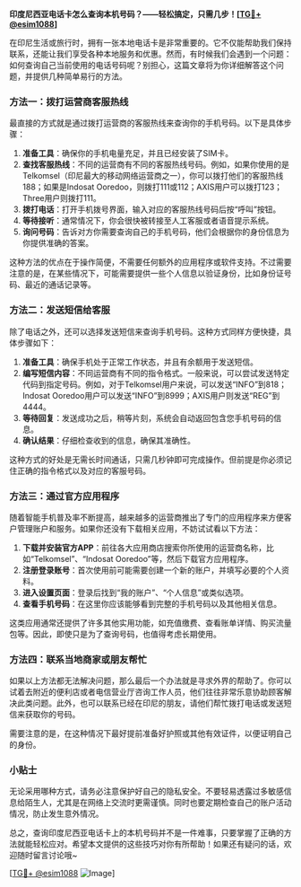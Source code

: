 **印度尼西亚电话卡怎么查询本机号码？——轻松搞定，只需几步！[[TG💪+ @esim1088](https://t.me/s/esim1088)]**

在印尼生活或旅行时，拥有一张本地电话卡是非常重要的。它不仅能帮助我们保持联系，还能让我们享受各种本地服务和优惠。然而，有时候我们会遇到一个问题：如何查询自己当前使用的电话号码呢？别担心，这篇文章将为你详细解答这个问题，并提供几种简单易行的方法。

### 方法一：拨打运营商客服热线

最直接的方式就是通过拨打运营商的客服热线来查询你的手机号码。以下是具体步骤：

1. **准备工具**：确保你的手机电量充足，并且已经安装了SIM卡。
2. **查找客服热线**：不同的运营商有不同的客服热线号码。例如，如果你使用的是Telkomsel（印尼最大的移动网络运营商之一），你可以拨打他们的客服热线188；如果是Indosat Ooredoo，则拨打111或112；AXIS用户可以拨打123；Three用户则拨打111。
3. **拨打电话**：打开手机拨号界面，输入对应的客服热线号码后按“呼叫”按钮。
4. **等待接听**：通常情况下，你会很快被转接至人工客服或者语音提示系统。
5. **询问号码**：告诉对方你需要查询自己的手机号码，他们会根据你的身份信息为你提供准确的答案。

这种方法的优点在于操作简便，不需要任何额外的应用程序或软件支持。不过需要注意的是，在某些情况下，可能需要提供一些个人信息以验证身份，比如身份证号码、最近的通话记录等。

### 方法二：发送短信给客服

除了电话之外，还可以选择发送短信来查询手机号码。这种方式同样方便快捷，具体步骤如下：

1. **准备工具**：确保手机处于正常工作状态，并且有余额用于发送短信。
2. **编写短信内容**：不同运营商有不同的指令格式。一般来说，可以尝试发送特定代码到指定号码。例如，对于Telkomsel用户来说，可以发送“INFO”到818；Indosat Ooredoo用户可以发送“INFO”到8999；AXIS用户则发送“REG”到4444。
3. **等待回复**：发送成功之后，稍等片刻，系统会自动返回包含您手机号码的信息。
4. **确认结果**：仔细检查收到的信息，确保其准确性。

这种方式的好处是无需长时间通话，只需几秒钟即可完成操作。但前提是你必须记住正确的指令格式以及对应的客服号码。

### 方法三：通过官方应用程序

随着智能手机普及率不断提高，越来越多的运营商推出了专门的应用程序来方便客户管理账户和服务。如果你还没有下载相关应用，不妨试试看以下方法：

1. **下载并安装官方APP**：前往各大应用商店搜索你所使用的运营商名称，比如“Telkomsel”、“Indosat Ooredoo”等，然后下载官方应用程序。
2. **注册登录账号**：首次使用前可能需要创建一个新的账户，并填写必要的个人资料。
3. **进入设置页面**：登录后找到“我的账户”、“个人信息”或类似选项。
4. **查看手机号码**：在这里你应该能够看到完整的手机号码以及其他相关信息。

这类应用通常还提供了许多其他实用功能，如充值缴费、查看账单详情、购买流量包等。因此，即使只是为了查询号码，也值得考虑长期使用。

### 方法四：联系当地商家或朋友帮忙

如果以上方法都无法解决问题，那么最后一个办法就是寻求外界的帮助了。你可以试着去附近的便利店或者电信营业厅咨询工作人员，他们往往非常乐意协助顾客解决此类问题。此外，也可以联系已经在印尼的朋友，请他们帮忙拨打电话或发送短信来获取你的号码。

需要注意的是，在这种情况下最好提前准备好护照或其他有效证件，以便证明自己的身份。

### 小贴士

无论采用哪种方式，请务必注意保护好自己的隐私安全。不要轻易透露过多敏感信息给陌生人，尤其是在网络上交流时更需谨慎。同时也要定期检查自己的账户活动情况，防止发生意外情况。

总之，查询印度尼西亚电话卡上的本机号码并不是一件难事，只要掌握了正确的方法就能轻松应对。希望本文提供的这些技巧对你有所帮助！如果还有疑问的话，欢迎随时留言讨论哦~

[[TG💪+ @esim1088](https://t.me/s/esim1088) ![Image](https://i.postimg.cc/4NQfJmqS/Snipaste-2025-05-13-00-14-12.png)]
